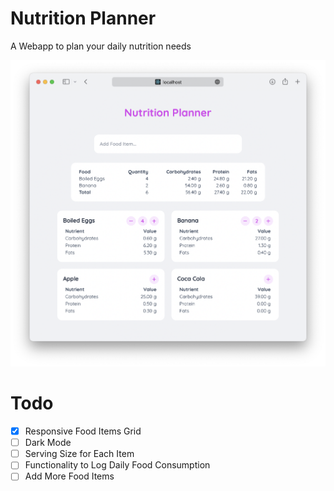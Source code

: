 # Nutrition Planner

A Webapp to plan your daily nutrition needs

<img src="demo.png" width="600"/>

# Todo
- [x] Responsive Food Items Grid
- [ ] Dark Mode
- [ ] Serving Size for Each Item
- [ ] Functionality to Log Daily Food Consumption
- [ ] Add More Food Items 
